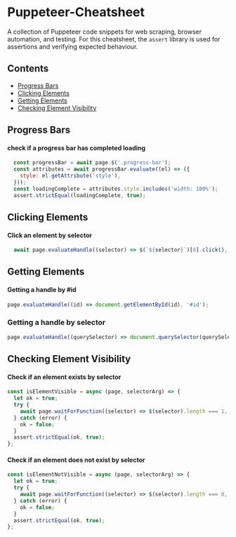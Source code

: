 # Puppeteer-Cheatsheet
A collection of Puppeteer code snippets for web scraping, browser automation, and testing.
For this cheatsheet, the `assert` library is used for assertions and verifying expected behaviour.

## Contents

- [Progress Bars](#progress-bars)
- [Clicking Elements](#clicking-elements)
- [Getting Elements](#getting-elements)
- [Checking Element Visibility](#checking-element-visibility)

## Progress Bars

#### check if a progress bar has completed loading

```javascript
  const progressBar = await page.$('.progress-bar');
  const attributes = await progressBar.evaluate((el) => ({
    style: el.getAttribute('style'),
  }));
  const loadingComplete = attributes.style.includes('width: 100%');
  assert.strictEqual(loadingComplete, true);
```

## Clicking Elements

#### Click an element by selector

```javascript
  await page.evaluateHandle((selector) => $(`${selector}`)[0].click(), '#elementId');
```

## Getting Elements

#### Getting a handle by #id

```javascript
page.evaluateHandle((id) => document.getElementById(id), '#id');
```

### Getting a handle by selector

```javascript
page.evaluateHandle((querySelector) => document.querySelector(querySelector), selector);
```

## Checking Element Visibility

#### Check if an element exists by selector

```javascript
const isElementVisible = async (page, selectorArg) => {
  let ok = true;
  try {
    await page.waitForFunction((selector) => $(selector).length === 1, {}, selectorArg);
  } catch (error) {
    ok = false;
  }
  assert.strictEqual(ok, true);
};
```

#### Check if an element does not exist by selector

```javascript
const isElementNotVisible = async (page, selectorArg) => {
  let ok = true;
  try {
    await page.waitForFunction((selector) => $(selector).length === 0, {}, selectorArg);
  } catch (error) {
    ok = false;
  }
  assert.strictEqual(ok, true);
};
```

